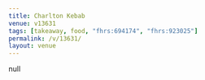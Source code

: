 ```yaml
---
title: Charlton Kebab
venue: v13631
tags: [takeaway, food, "fhrs:694174", "fhrs:923025"]
permalink: /v/13631/
layout: venue
---
```

null